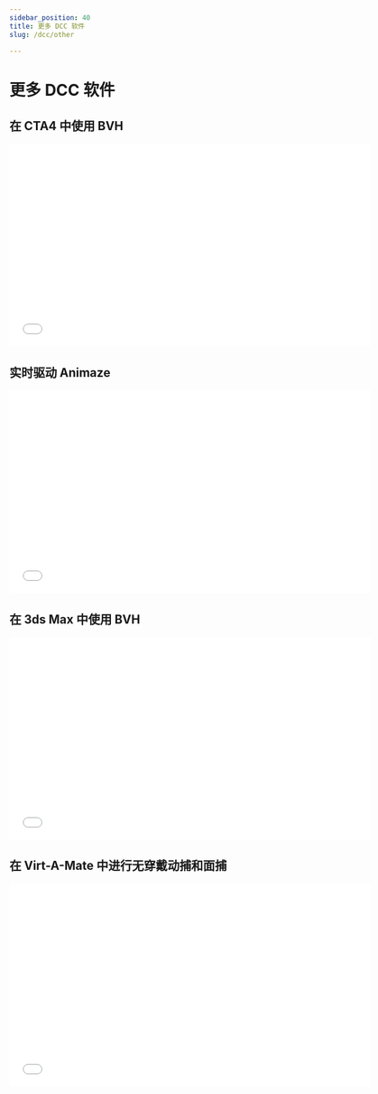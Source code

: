 ```yaml
---
sidebar_position: 40
title: 更多 DCC 软件
slug: /dcc/other

---
```


# 更多 DCC 软件

## 在 CTA4 中使用 BVH

<iframe src="//player.bilibili.com/player.html?bvid=BV18G4y1p7xf&autoplay=0" width="640" height="360" scrolling="no" border="0" frameborder="no" framespacing="0" allowfullscreen="true"> </iframe>

## 实时驱动 Animaze

<iframe src="//player.bilibili.com/player.html?bvid=BV1u84y1N7wp&autoplay=0" width="640" height="360" scrolling="no" border="0" frameborder="no" framespacing="0" allowfullscreen="true"> </iframe>

## 在 3ds Max 中使用 BVH

<iframe src="//player.bilibili.com/player.html?bvid=BV1FW4y1w7q6&autoplay=0" width="640" height="360" scrolling="no" border="0" frameborder="no" framespacing="0" allowfullscreen="true"> </iframe>

## 在 Virt-A-Mate 中进行无穿戴动捕和面捕

<iframe src="//player.bilibili.com/player.html?bvid=BV1Fh4y1K7Xf&autoplay=0" width="640" height="360" scrolling="no" border="0" frameborder="no" framespacing="0" allowfullscreen="true"> </iframe>
